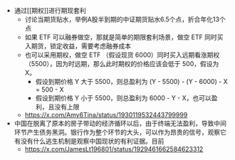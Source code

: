 - 通过[[期权]]进行期现套利
	- 讨论当期货贴水，举例A股半到期的中证期货贴水6.5个点，折合年化13个点
	- 如果 ETF 可以融券做空，那就是简单的期限套利场景，做空 ETF 同时买入期货，锁定收益，需要考虑融券成本
	- 也可以采用期权，做空 ETF （假设现货 6000）同时买入远期看涨期权 （5500），因为时远期，那么此时期权的价格应该会低于 500，假设为 X。
		- 假设到期价格 Y 大于 5500，则总盈利为 (Y - 5500) - (Y - 6000) - X = 500 - X
		- 假设到期价格 Y 小于 5500，则总盈利为 6000 - Y - X，也可以盈利，且没有上限
	- https://x.com/Amy6Tina/status/1930119532443799999
- 中国在脱离了原本的房子带动的经济循环以后，由于终端无法盈利，导致中间环节产生债务黑洞。银行作为整个环节的大头，可以作为昂贵的信号，观察它有没有什么逃生机制是观察中国现状的有利证据。目前
	- https://x.com/JamesLt196801/status/1929461662584623312